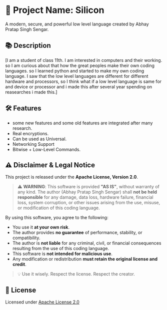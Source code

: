 # 🚀 Project Name: Silicon


A modern, secure, and powerful low level language created by Abhay Pratap Singh Sengar.

## 📚 Description

[I am a student of class 11th. I am interested in computers and their working. so I am curious about that how the great peoples make their own coding languages. so I learned python and started to make my own coding language. I saw that the low level languages are different for different hardware and processors, so I think what if a low level language is same for and device or processor and i made this after several year spending on reasearches i made this.]

## 🛠️ Features

-  some new features and some old features are integrated after many research.
- Real encryptions.
- Can be used as Universal.
- Networking Support
- Bitwise + Low-Level Commands.

## ⚠️ Disclaimer & Legal Notice

This project is released under the **Apache License, Version 2.0**.

> ⚠️ **WARNING**: This software is provided **"AS IS"**, without warranty of any kind. The author (Abhay Pratap Singh Sengar) shall **not be held responsible** for any damage, data loss, hardware failure, financial loss, system corruption, or other issues arising from the use, misuse, or modification of this coding language.

By using this software, you agree to the following:
- You use it **at your own risk**.
- The author provides **no guarantee** of performance, stability, or compatibility.
- The author is **not liable** for any criminal, civil, or financial consequences resulting from the use of this coding language.
- This software is **not intended for malicious use**.
- Any modification or redistribution **must retain the original license and credit**.

> 💡 Use it wisely. Respect the license. Respect the creator.

## 📜 License

Licensed under [Apache License 2.0](https://www.apache.org/licenses/LICENSE-2.0)
